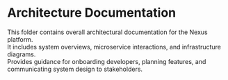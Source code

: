 # Architecture Documentation

This folder contains overall architectural documentation for the Nexus platform.  
It includes system overviews, microservice interactions, and infrastructure diagrams.  
Provides guidance for onboarding developers, planning features, and communicating system design to stakeholders.
